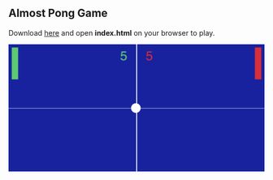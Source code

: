 ## Almost Pong Game
Download <a href="https://github.com/margaritayong/code-literacy/raw/master/week_06/assignment/almostPong.zip">here</a> and open <b>index.html</b> on your browser to play.

![almostPong](https://github.com/margaritayong/code-literacy/blob/master/week_06/assignment/almostPong.png)
